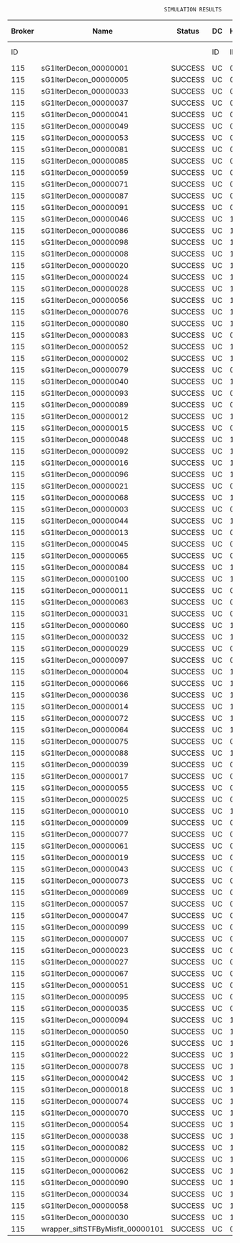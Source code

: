 

                                                     SIMULATION RESULTS

|Broker|         Name         | Status|  DC  |Host|Host PEs |VM|   VM PEs|   VM MIPS|ActivityLen|StartTime|FinishTime|ExecTime
|------|----------------------|-------|------|----|---------|--|---------|----------|-----------|---------|----------|--------
|    ID|                      |       |    ID|  ID|CPU cores|ID|CPU cores|        MI|         MI|  Seconds|   Seconds| Seconds
|   115| sG1IterDecon_00000001|SUCCESS|    UC|   0|       12|460|        2|    1000.0|      56150| 133422.6|  134125.7|   703.1
|   115| sG1IterDecon_00000005|SUCCESS|    UC|   0|       12|460|        2|    1000.0|      56150| 133422.6|  134125.7|   703.1
|   115| sG1IterDecon_00000033|SUCCESS|    UC|   0|       12|460|        2|    1000.0|      56150| 133422.6|  134125.7|   703.1
|   115| sG1IterDecon_00000037|SUCCESS|    UC|   0|       12|460|        2|    1000.0|      56150| 133422.6|  134125.7|   703.1
|   115| sG1IterDecon_00000041|SUCCESS|    UC|   0|       12|460|        2|    1000.0|      56150| 133422.6|  134125.7|   703.1
|   115| sG1IterDecon_00000049|SUCCESS|    UC|   0|       12|460|        2|    1000.0|      56150| 133422.6|  134125.7|   703.1
|   115| sG1IterDecon_00000053|SUCCESS|    UC|   0|       12|460|        2|    1000.0|      56150| 133422.6|  134125.7|   703.1
|   115| sG1IterDecon_00000081|SUCCESS|    UC|   0|       12|460|        2|    1000.0|      56150| 133422.6|  134125.7|   703.1
|   115| sG1IterDecon_00000085|SUCCESS|    UC|   0|       12|460|        2|    1000.0|      56150| 133422.6|  134125.7|   703.1
|   115| sG1IterDecon_00000059|SUCCESS|    UC|   0|       12|462|        2|    1000.0|      56150| 133422.6|  134125.7|   703.1
|   115| sG1IterDecon_00000071|SUCCESS|    UC|   0|       12|462|        2|    1000.0|      56150| 133422.6|  134125.7|   703.1
|   115| sG1IterDecon_00000087|SUCCESS|    UC|   0|       12|462|        2|    1000.0|      56150| 133422.6|  134125.7|   703.1
|   115| sG1IterDecon_00000091|SUCCESS|    UC|   0|       12|462|        2|    1000.0|      56150| 133422.6|  134125.7|   703.1
|   115| sG1IterDecon_00000046|SUCCESS|    UC|   1|       12|461|        2|    1000.0|      56150| 133422.6|  134125.7|   703.1
|   115| sG1IterDecon_00000086|SUCCESS|    UC|   1|       12|461|        2|    1000.0|      56150| 133422.6|  134125.7|   703.1
|   115| sG1IterDecon_00000098|SUCCESS|    UC|   1|       12|461|        2|    1000.0|      56150| 133422.6|  134125.7|   703.1
|   115| sG1IterDecon_00000008|SUCCESS|    UC|   1|       12|463|        2|    1000.0|      56150| 133422.6|  134125.7|   703.1
|   115| sG1IterDecon_00000020|SUCCESS|    UC|   1|       12|463|        2|    1000.0|      56150| 133422.6|  134125.7|   703.1
|   115| sG1IterDecon_00000024|SUCCESS|    UC|   1|       12|463|        2|    1000.0|      56150| 133422.6|  134125.7|   703.1
|   115| sG1IterDecon_00000028|SUCCESS|    UC|   1|       12|463|        2|    1000.0|      56150| 133422.6|  134125.7|   703.1
|   115| sG1IterDecon_00000056|SUCCESS|    UC|   1|       12|463|        2|    1000.0|      56150| 133422.6|  134125.7|   703.1
|   115| sG1IterDecon_00000076|SUCCESS|    UC|   1|       12|463|        2|    1000.0|      56150| 133422.6|  134125.7|   703.1
|   115| sG1IterDecon_00000080|SUCCESS|    UC|   1|       12|463|        2|    1000.0|      56150| 133422.6|  134125.7|   703.1
|   115| sG1IterDecon_00000083|SUCCESS|    UC|   0|       12|462|        2|    1000.0|      59381| 133422.6|  134159.8|   737.2
|   115| sG1IterDecon_00000052|SUCCESS|    UC|   1|       12|463|        2|    1000.0|      61375| 133422.6|  134172.9|   750.3
|   115| sG1IterDecon_00000002|SUCCESS|    UC|   1|       12|461|        2|    1000.0|      60450| 133422.6|  134173.6|   751.1
|   115| sG1IterDecon_00000079|SUCCESS|    UC|   0|       12|462|        2|    1000.0|      83667| 133422.6|  134403.0|   980.4
|   115| sG1IterDecon_00000040|SUCCESS|    UC|   1|       12|463|        2|    1000.0|      91200| 133422.6|  134428.1|  1005.5
|   115| sG1IterDecon_00000093|SUCCESS|    UC|   0|       12|460|        2|    1000.0|      96311| 133422.6|  134447.3|  1024.7
|   115| sG1IterDecon_00000089|SUCCESS|    UC|   0|       12|460|        2|    1000.0|     115702| 133422.6|  134593.3|  1170.7
|   115| sG1IterDecon_00000012|SUCCESS|    UC|   1|       12|463|        2|    1000.0|     117306| 133422.6|  134637.1|  1214.5
|   115| sG1IterDecon_00000015|SUCCESS|    UC|   0|       12|462|        2|    1000.0|     115126| 133422.6|  134703.0|  1280.4
|   115| sG1IterDecon_00000048|SUCCESS|    UC|   1|       12|463|        2|    1000.0|     131219| 133422.6|  134741.9|  1319.3
|   115| sG1IterDecon_00000092|SUCCESS|    UC|   1|       12|463|        2|    1000.0|     135995| 133422.6|  134775.6|  1353.0
|   115| sG1IterDecon_00000016|SUCCESS|    UC|   1|       12|463|        2|    1000.0|     144034| 133422.6|  134828.2|  1405.6
|   115| sG1IterDecon_00000096|SUCCESS|    UC|   1|       12|463|        2|    1000.0|     146964| 133422.6|  134845.9|  1423.3
|   115| sG1IterDecon_00000021|SUCCESS|    UC|   0|       12|460|        2|    1000.0|     156382| 133422.6|  134880.1|  1457.5
|   115| sG1IterDecon_00000068|SUCCESS|    UC|   1|       12|463|        2|    1000.0|     162933| 133422.6|  134934.2|  1511.7
|   115| sG1IterDecon_00000003|SUCCESS|    UC|   0|       12|462|        2|    1000.0|     143490| 133422.6|  134958.7|  1536.2
|   115| sG1IterDecon_00000044|SUCCESS|    UC|   1|       12|463|        2|    1000.0|     168756| 133422.6|  134963.3|  1540.7
|   115| sG1IterDecon_00000013|SUCCESS|    UC|   0|       12|460|        2|    1000.0|     173487| 133422.6|  134992.1|  1569.5
|   115| sG1IterDecon_00000045|SUCCESS|    UC|   0|       12|460|        2|    1000.0|     193935| 133422.6|  135115.3|  1692.7
|   115| sG1IterDecon_00000065|SUCCESS|    UC|   0|       12|460|        2|    1000.0|     195345| 133422.6|  135123.1|  1700.5
|   115| sG1IterDecon_00000084|SUCCESS|    UC|   1|       12|463|        2|    1000.0|     231134| 133422.6|  135244.5|  1821.9
|   115| sG1IterDecon_00000100|SUCCESS|    UC|   1|       12|463|        2|    1000.0|     237950| 133422.6|  135271.7|  1849.1
|   115| sG1IterDecon_00000011|SUCCESS|    UC|   0|       12|462|        2|    1000.0|     182930| 133422.6|  135296.5|  1873.9
|   115| sG1IterDecon_00000063|SUCCESS|    UC|   0|       12|462|        2|    1000.0|     188230| 133422.6|  135339.0|  1916.4
|   115| sG1IterDecon_00000031|SUCCESS|    UC|   0|       12|462|        2|    1000.0|     190673| 133422.6|  135357.3|  1934.7
|   115| sG1IterDecon_00000060|SUCCESS|    UC|   1|       12|463|        2|    1000.0|     265578| 133422.6|  135368.8|  1946.2
|   115| sG1IterDecon_00000032|SUCCESS|    UC|   1|       12|463|        2|    1000.0|     270491| 133422.6|  135383.6|  1961.0
|   115| sG1IterDecon_00000029|SUCCESS|    UC|   0|       12|460|        2|    1000.0|     252025| 133422.6|  135406.8|  1984.2
|   115| sG1IterDecon_00000097|SUCCESS|    UC|   0|       12|460|        2|    1000.0|     274532| 133422.6|  135508.4|  2085.8
|   115| sG1IterDecon_00000004|SUCCESS|    UC|   1|       12|463|        2|    1000.0|     334964| 133422.6|  135544.9|  2122.3
|   115| sG1IterDecon_00000066|SUCCESS|    UC|   1|       12|461|        2|    1000.0|     190704| 133422.6|  135546.6|  2124.0
|   115| sG1IterDecon_00000036|SUCCESS|    UC|   1|       12|463|        2|    1000.0|     337139| 133422.6|  135549.2|  2126.6
|   115| sG1IterDecon_00000014|SUCCESS|    UC|   1|       12|461|        2|    1000.0|     197394| 133422.6|  135613.7|  2191.1
|   115| sG1IterDecon_00000072|SUCCESS|    UC|   1|       12|463|        2|    1000.0|     387256| 133422.6|  135624.5|  2201.9
|   115| sG1IterDecon_00000064|SUCCESS|    UC|   1|       12|463|        2|    1000.0|     394582| 133422.6|  135631.9|  2209.3
|   115| sG1IterDecon_00000075|SUCCESS|    UC|   0|       12|462|        2|    1000.0|     234888| 133422.6|  135669.1|  2246.5
|   115| sG1IterDecon_00000088|SUCCESS|    UC|   1|       12|463|        2|    1000.0|     467079| 133422.6|  135704.3|  2281.7
|   115| sG1IterDecon_00000039|SUCCESS|    UC|   0|       12|462|        2|    1000.0|     244204| 133422.6|  135730.1|  2307.5
|   115| sG1IterDecon_00000017|SUCCESS|    UC|   0|       12|460|        2|    1000.0|     341331| 133422.6|  135775.6|  2353.0
|   115| sG1IterDecon_00000055|SUCCESS|    UC|   0|       12|462|        2|    1000.0|     255737| 133422.6|  135799.6|  2377.0
|   115| sG1IterDecon_00000025|SUCCESS|    UC|   0|       12|460|        2|    1000.0|     358800| 133422.6|  135837.0|  2414.4
|   115| sG1IterDecon_00000010|SUCCESS|    UC|   1|       12|461|        2|    1000.0|     225339| 133422.6|  135880.2|  2457.6
|   115| sG1IterDecon_00000009|SUCCESS|    UC|   0|       12|460|        2|    1000.0|     391043| 133422.6|  135933.9|  2511.3
|   115| sG1IterDecon_00000077|SUCCESS|    UC|   0|       12|460|        2|    1000.0|     424669| 133422.6|  136017.9|  2595.3
|   115| sG1IterDecon_00000061|SUCCESS|    UC|   0|       12|460|        2|    1000.0|     449668| 133422.6|  136068.0|  2645.4
|   115| sG1IterDecon_00000019|SUCCESS|    UC|   0|       12|462|        2|    1000.0|     310565| 133422.6|  136102.8|  2680.2
|   115| sG1IterDecon_00000043|SUCCESS|    UC|   0|       12|462|        2|    1000.0|     315524| 133422.6|  136127.5|  2704.9
|   115| sG1IterDecon_00000073|SUCCESS|    UC|   0|       12|460|        2|    1000.0|     514833| 133422.6|  136165.9|  2743.3
|   115| sG1IterDecon_00000069|SUCCESS|    UC|   0|       12|460|        2|    1000.0|     517533| 133422.6|  136168.6|  2746.0
|   115| sG1IterDecon_00000057|SUCCESS|    UC|   0|       12|460|        2|    1000.0|     548071| 133422.6|  136199.2|  2776.6
|   115| sG1IterDecon_00000047|SUCCESS|    UC|   0|       12|462|        2|    1000.0|     378587| 133422.6|  136411.9|  2989.3
|   115| sG1IterDecon_00000099|SUCCESS|    UC|   0|       12|462|        2|    1000.0|     388369| 133422.6|  136451.0|  3028.4
|   115| sG1IterDecon_00000007|SUCCESS|    UC|   0|       12|462|        2|    1000.0|     417184| 133422.6|  136552.2|  3129.6
|   115| sG1IterDecon_00000023|SUCCESS|    UC|   0|       12|462|        2|    1000.0|     440432| 133422.6|  136622.0|  3199.4
|   115| sG1IterDecon_00000027|SUCCESS|    UC|   0|       12|462|        2|    1000.0|     452997| 133422.6|  136653.5|  3230.9
|   115| sG1IterDecon_00000067|SUCCESS|    UC|   0|       12|462|        2|    1000.0|     473732| 133422.6|  136695.0|  3272.4
|   115| sG1IterDecon_00000051|SUCCESS|    UC|   0|       12|462|        2|    1000.0|     478427| 133422.6|  136702.0|  3279.4
|   115| sG1IterDecon_00000095|SUCCESS|    UC|   0|       12|462|        2|    1000.0|     485151| 133422.6|  136708.7|  3286.1
|   115| sG1IterDecon_00000035|SUCCESS|    UC|   0|       12|462|        2|    1000.0|     493480| 133422.6|  136717.1|  3294.5
|   115| sG1IterDecon_00000094|SUCCESS|    UC|   1|       12|461|        2|    1000.0|     318396| 133422.6|  136719.3|  3296.7
|   115| sG1IterDecon_00000050|SUCCESS|    UC|   1|       12|461|        2|    1000.0|     318735| 133422.6|  136722.2|  3299.6
|   115| sG1IterDecon_00000026|SUCCESS|    UC|   1|       12|461|        2|    1000.0|     322630| 133422.6|  136753.3|  3330.7
|   115| sG1IterDecon_00000022|SUCCESS|    UC|   1|       12|461|        2|    1000.0|     357190| 133422.6|  137013.3|  3590.8
|   115| sG1IterDecon_00000078|SUCCESS|    UC|   1|       12|461|        2|    1000.0|     360476| 133422.6|  137036.5|  3613.9
|   115| sG1IterDecon_00000042|SUCCESS|    UC|   1|       12|461|        2|    1000.0|     368699| 133422.6|  137090.3|  3667.7
|   115| sG1IterDecon_00000018|SUCCESS|    UC|   1|       12|461|        2|    1000.0|     414263| 133422.6|  137364.8|  3942.2
|   115| sG1IterDecon_00000074|SUCCESS|    UC|   1|       12|461|        2|    1000.0|     424552| 133422.6|  137421.7|  3999.1
|   115| sG1IterDecon_00000070|SUCCESS|    UC|   1|       12|461|        2|    1000.0|     448310| 133422.6|  137540.6|  4118.0
|   115| sG1IterDecon_00000054|SUCCESS|    UC|   1|       12|461|        2|    1000.0|     450508| 133422.6|  137550.5|  4127.9
|   115| sG1IterDecon_00000038|SUCCESS|    UC|   1|       12|461|        2|    1000.0|     477933| 133422.6|  137660.1|  4237.5
|   115| sG1IterDecon_00000082|SUCCESS|    UC|   1|       12|461|        2|    1000.0|     479541| 133422.6|  137665.9|  4243.3
|   115| sG1IterDecon_00000006|SUCCESS|    UC|   1|       12|461|        2|    1000.0|     495411| 133422.6|  137713.5|  4290.9
|   115| sG1IterDecon_00000062|SUCCESS|    UC|   1|       12|461|        2|    1000.0|     512294| 133422.6|  137755.9|  4333.3
|   115| sG1IterDecon_00000090|SUCCESS|    UC|   1|       12|461|        2|    1000.0|     525791| 133422.6|  137782.8|  4360.2
|   115| sG1IterDecon_00000034|SUCCESS|    UC|   1|       12|461|        2|    1000.0|     550026| 133422.6|  137819.3|  4396.7
|   115| sG1IterDecon_00000058|SUCCESS|    UC|   1|       12|461|        2|    1000.0|     559233| 133422.6|  137828.5|  4405.9
|   115| sG1IterDecon_00000030|SUCCESS|    UC|   1|       12|461|        2|    1000.0|     560188| 133422.6|  137829.4|  4406.8
|   115|wrapper_siftSTFByMisfit_00000101|SUCCESS|    UC|   0|       12|460|        2|    1000.0|      13510| 137829.4|  137843.0|    13.6

